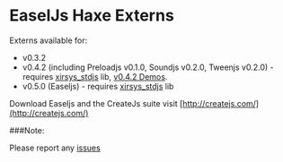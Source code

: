EaselJs Haxe Externs
==========

Externs available for:

* v0.3.2
* v0.4.2 (including Preloadjs v0.1.0, Soundjs v0.2.0, Tweenjs v0.2.0) - requires [xirsys_stdjs](https://github.com/xirsys/stdjs) lib,  [v0.4.2 Demos](https://github.com/Fintan/Coding-Demos/tree/master/easeljs_examples).
* v0.5.0 (Easeljs) - requires [xirsys_stdjs](https://github.com/xirsys/stdjs) lib

Download Easeljs and the CreateJs suite visit [http://createjs.com/](http://createjs.com/)

###Note: 

Please report any [issues](https://github.com/Fintan/easelhx/issues)